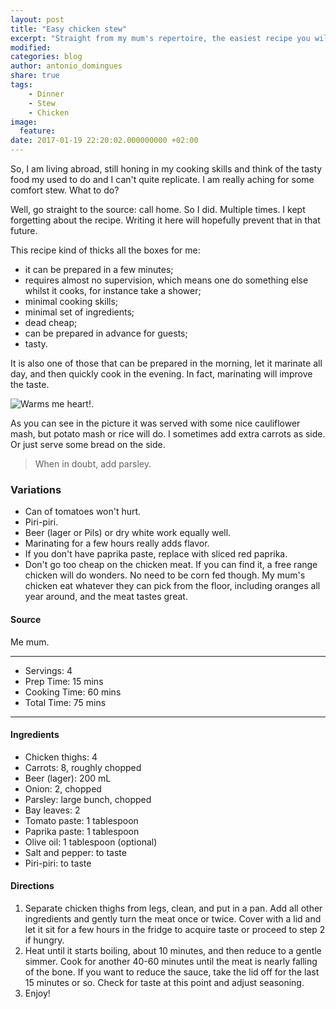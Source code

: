 ```yaml
---
layout: post
title: "Easy chicken stew"
excerpt: "Straight from my mum's repertoire, the easiest recipe you will ever prepare"
modified:
categories: blog
author: antonio_domingues
share: true
tags:
    - Dinner
    - Stew
    - Chicken
image:
  feature:
date: 2017-01-19 22:20:02.000000000 +02:00
---
```


So, I am living abroad, still honing in my cooking skills and think of the tasty food my used to do and I can't quite replicate. I am really aching for some comfort stew. What to do?

Well, go straight to the source: call home. So I did. Multiple times. I kept forgetting about the recipe. Writing it here will hopefully prevent that in that future.

This recipe kind of thicks all the boxes for me:

- it can be prepared in a few minutes;
- requires almost no supervision, which means one do something else whilst it cooks, for instance take a shower;
- minimal cooking skills;
- minimal set of ingredients;
- dead cheap;
- can be prepared in advance for guests;
- tasty.   

It is also one of those that can be prepared in the morning, let it marinate all day, and then quickly cook in the evening. In fact, marinating will improve the taste. 

![Warms me heart!.](https://dl.dropboxusercontent.com/u/9519660/foodforthepeople/img/ChickenStew.jpg)


As you can see in the picture it was served with some nice cauliflower mash, but potato mash or rice will do. I sometimes add extra carrots as side. Or just serve some bread on the side.  

>When in doubt, add parsley. 


### Variations

- Can of tomatoes won't hurt.
- Piri-piri.
- Beer (lager or Pils) or dry white work equally well.   
- Marinating for a few hours really adds flavor.
- If you don't have paprika paste, replace with sliced red paprika.
- Don't go too cheap on the chicken meat. If you can find it, a free range chicken will do wonders. No need to be corn fed though. My mum's chicken eat whatever they can pick from the floor, including oranges all year around, and the meat tastes great.


#### Source

Me mum.


---
* Servings: 4
* Prep Time:  15 mins
* Cooking Time:  60 mins
* Total Time:  75 mins

---


#### Ingredients

* Chicken thighs: 4
* Carrots: 8, roughly chopped
* Beer (lager): 200 mL
* Onion: 2, chopped
* Parsley: large bunch, chopped 
* Bay leaves: 2
* Tomato paste: 1 tablespoon
* Paprika paste: 1 tablespoon
* Olive oil: 1 tablespoon (optional)
* Salt and pepper: to taste
* Piri-piri: to taste


#### Directions

1. Separate chicken thighs from legs, clean, and put in a pan. Add all other ingredients and gently turn the meat once or twice. Cover with a lid and let it sit for a few hours in the fridge to acquire taste or proceed to step 2 if hungry. 
2. Heat until it starts boiling, about 10 minutes, and then reduce to a gentle simmer. Cook for another 40-60 minutes until the meat is nearly falling of the bone. If you want to reduce the sauce, take the lid off for the last 15 minutes or so. Check for taste at this point and adjust seasoning.     
3. Enjoy!
